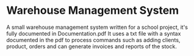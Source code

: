 # Warehouse Management System
A small warehouse management system written for a school project, it's fully documented in Documentation.pdf
It uses a txt file with a syntax documented in the pdf to process commands such as adding clients, product, orders and can generate invoices and reports of the stock.
